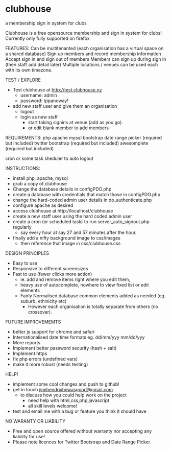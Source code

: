 # clubhouse
a membership sign in system for clubs

Clubhouse is a free opensource membership and sign in system for clubs!
Currently only fully supported on firefox

FEATURES:
Can be multitenanted (each organisation has a virtual space on a shared database)
Sign up members and record membership information
Accept sign in and sign out of members
Members can sign up during sign in (then staff add detail later)
Multiple locations / venues can be used each with its own timezone.

TEST / EXPLORE
* Test clubhouse at http://test.clubhouse.nz
  * username: admin
  * password: tppanoway!
* add new staff user and give them an organisation
  * logout
  * login as new staff
    * start taking signins at venue (add as you go).
    * or edit blank member to add members

REQUIREMENTS:
php
apache
mysql
bootstrap date range picker (required but included)
twitter bootstrap (required but included)
awesomplete (required but included)

cron or some task sheduler to auto logout

INSTRUCTIONS:
* install php, apache, mysql
* grab a copy of clubhouse
* Change the database details in configPDO.php
* create a database with credentials that match those in configPDO.php
* change the hard-coded admin user details in do_authenticate.php
* configure apache as desired 
* access clubhouse at http://localhost/clubhouse
* create a new staff user using the hard coded admin user
* create a cron (or scheduled task) to run server_auto_signout.php regularly 
  * say every hour at say 27 and 57 minutes after the hour.
* finally add a nifty background image to css/images
  * then reference that image in css/clubhouse.css

DESIGN PRINCIPLES
* Easy to use
* Responsive to different screensizes
* Fast to use (fewer clicks more action)
  * ie. add and remove items right where you edit them,
  * heavy use of autocomplete, nowhere to view fixed list or edit elements
  * Fairly Normalised database common elements added as needed (eg. suburb, ethinicity etc)
    * However each organisation is totally separate from others (no crossover).
  
FUTURE IMPROVEMEMTS
* better js support for chrome and safari
* Internationalised date time formats eg. dd/mm/yyy mm/dd/yyy
* More reports
* Implement better password security (hash + salt)
* Implement https
* fix php errors (undefined vars)
* make it more robust (needs testing)

HELP!
* implement some cool changes and push to github!
* get in touch jimihendrixhewasgood@gmail.com
  * to discuss how you could help work on the project
    * need help with html,css,php,javascript
    * all skill levels welcome!
* test and email me with a bug or feature you think it should have
  
NO WARANTY OR LIABILITY
  * Free and open source offered without warranty nor accepting any liability for use!
  * Please note licences for Twitter Bootstrap and Date Range Picker.

